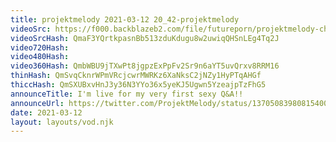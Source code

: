 ```yaml
---
title: projektmelody 2021-03-12 20_42-projektmelody
videoSrc: https://f000.backblazeb2.com/file/futureporn/projektmelody-chaturbate-2021-03-12.mp4
videoSrcHash: QmaF3YQrtkpasnBb513zduKdugu8w2uwiqQHSnLEg4Tq2J
video720Hash: 
video480Hash: 
video360Hash: QmbWBU9jTXwPt8jgpzExPpFv2Sr9n6aYT5uvQrxv8RRM16
thinHash: QmSvqCknrWPmVRcjcwrMWRKz6XaNksC2jNZy1HyPTqAHGf
thiccHash: QmSXUBxvHnJ3y36N3YYo36x5yeKJ5Ugwn5YzeajpTzFhG5
announceTitle: I'm live for my very first sexy Q&A!!
announceUrl: https://twitter.com/ProjektMelody/status/1370508398081540098
date: 2021-03-12
layout: layouts/vod.njk
---
```

